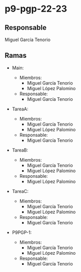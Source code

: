 # p9-pgp-22-23

## Responsable 

Miguel García Tenorio

## Ramas

* Main:
    * Miembros:
        * Miguel García Tenorio
        * Miguel López Palomino
    * Responsable:
        * Miguel García Tenorio
* TareaA:
    * Miembros:
        * Miguel García Tenorio
        * Miguel López Palomino
    * Responsable:
        * Miguel García Tenorio

* TareaB:
    * Miembros:
        * Miguel García Tenorio
        * Miguel López Palomino
    * Responsable:
        * Miguel López Palomino

* TareaC:
    * Miembros:
        * Miguel García Tenorio
        * Miguel López Palomino
    * Responsable:
        * Miguel García Tenorio

* P9PGP-1:
    * Miembros:
        * Miguel García Tenorio
        * Miguel López Palomino
    * Responsable:
        * Miguel García Tenorio